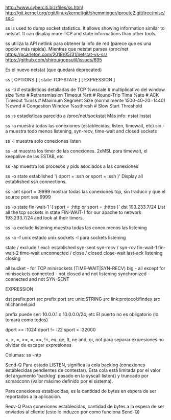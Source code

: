 http://www.cyberciti.biz/files/ss.html
http://git.kernel.org/cgit/linux/kernel/git/shemminger/iproute2.git/tree/misc/ss.c

ss  is  used to dump socket statistics. It allows showing information similar to netstat.  It can display more TCP and state informations than other tools.

ss utiliza la API netlink para obtener la info de red (parece que es una opción más rápida).
Mientras que netstat parsea /proc/net
https://pcarleton.com/2018/05/31/netstat-vs-ss/
https://github.com/shirou/gopsutil/issues/695


Es el nuevo netstat (que quedará deprecated)

ss [ OPTIONS ] [ state TCP-STATE ] [ EXPRESSION ]

ss
 -ti      # estadisticas detalladas de TCP
  %wscale # multiplicativo del window size
  %rto    # Retransmission Timeout
  %rtt    # Round-Trip Time
  %ato    # ACK Timeout
  %mss    # Maximum Segment Size (normalmente 1500-40-20=1440)
  %cwnd   # Congestion Window
  %ssthresh  # Slow Start Threshold

ss -s
  estadisticas
  parecido a /proc/net/sockstat
Más info: nstat lnstat

ss -a
  muestra todas las conexiones (establecidas, listen, timewait, etc)
  sin -a muestra todo menos listening, syn-recv, time-wait and closed sockets

ss -l
  muestra solo conexiones listen

ss -at
  muestra los timer de las conexiones. 2xMSL para timewait, el keepalive de las ESTAB, etc

ss -ap
  muestra los procesos y pids asociados a las conexiones

ss -o state established '( dport = :ssh or sport = :ssh )'
  Display all established ssh connections.

ss -ant sport = :9999
  mostrar todas las conexiones tcp, sin traducir y que el source port sea 9999

ss -o state fin-wait-1 '( sport = :http or sport = :https )' dst 193.233.7/24
  List all the tcp sockets in state FIN-WAIT-1 for our apache to network 193.233.7/24 and look at their timers.

ss -a exclude listening
  muestra todas las conex menos las listening

ss -a -f unix
  estado unix sockets
  -l para sockets listening

state / exclude / excl:
  established
  syn-sent
  syn-recv / syn-rcv
  fin-wait-1
  fin-wait-2
  time-wait
  unconnected / close / closed
  close-wait
  last-ack
  listening
  closing

  all
  bucket - for TCP minisockets (TIME-WAIT|SYN-RECV)
  big - all except for minisockets
  connected - not closed and not listening
  synchronized - connected and not SYN-SENT


EXPRESSION

  dst prefix:port
  src prefix:port
  src unix:STRING
  src link:protocol:ifindex
  src nl:channel:pid

  prefix puede ser: 10.0.0.1 o 10.0.0.0/24, etc
  El puerto no es obligatorio (lo tomará como todos)

  dport >= :1024
  dport != :22
  sport < :32000
  
  <, >, =, >=, =, ==, !=, eq, ge, lt, ne
  and, or, not para separar expresiones
  no olvidar de escapar expresiones


Columas:
ss -ntp

Send-Q
  Para estado LISTEN, significa la cola backlog (conexiones establecidas pendientes de contestar). Esta cola está limitada por el valor del argumento 'backlog' pasado en la syscall listen() y truncado por somaxconn (valor máximo definido por el sistema).

  Para conexiones establecidas, es la cantidad de bytes en espera de ser reportados a la aplicación.

Recv-Q
  Para conexiones establecidas, cantidad de bytes a la espera de ser enviados al cliente (esto lo induzco por como funciona Send-Q)
